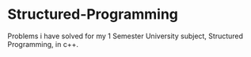 # Structured-Programming
Problems i have solved for my 1 Semester University subject, Structured Programming, in c++.
